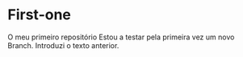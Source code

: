 # First-one
O meu primeiro repositório
Estou a testar pela primeira vez um novo Branch. Introduzi o texto anterior.
